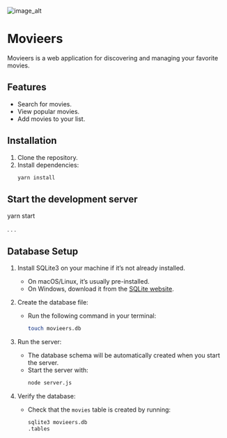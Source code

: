 ![image_alt](https://github.com/Coachemmy/Movieers/blob/94765f862c689b4140835d8401944c82abc66324/movieers.jpg)

# Movieers

Movieers is a web application for discovering and managing your favorite movies.

## Features

- Search for movies.
- View popular movies.
- Add movies to your list.

## Installation

1. Clone the repository.
2. Install dependencies:
   ```bash
   yarn install

## Start the development server
yarn start

.
.
.

## Database Setup

1. Install SQLite3 on your machine if it’s not already installed.
   - On macOS/Linux, it’s usually pre-installed.
   - On Windows, download it from the [SQLite website](https://sqlite.org/download.html).

2. Create the database file:
   - Run the following command in your terminal:
     ```bash
     touch movieers.db
     ```

3. Run the server:
   - The database schema will be automatically created when you start the server.
   - Start the server with:
     ```bash
     node server.js
     ```

4. Verify the database:
   - Check that the `movies` table is created by running:
     ```bash
     sqlite3 movieers.db
     .tables
     ```
